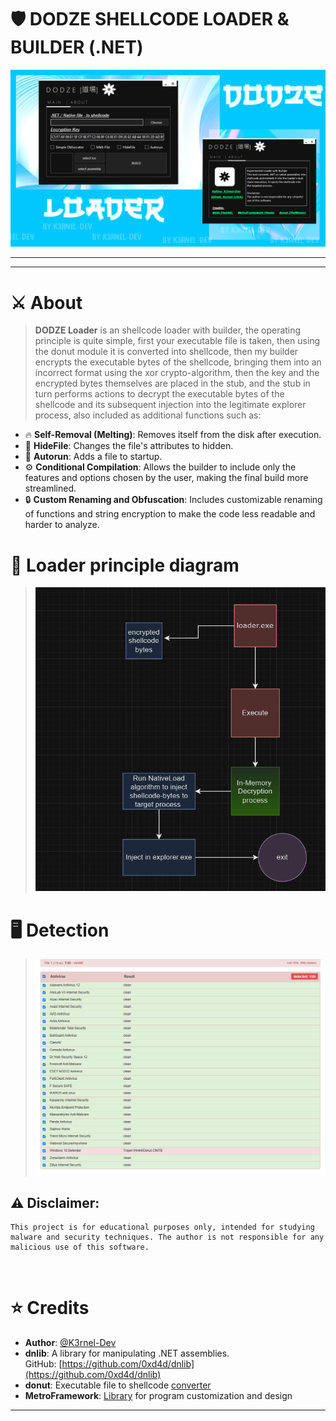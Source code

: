 # 🛡️ <b>DODZE SHELLCODE LOADER & BUILDER (.NET)</b> 

<!-- ![CSHARP](https://img.shields.io/badge/Language-CSHARP-lightgreen?style=for-the-badge&logo=csharp)
<img src="https://img.shields.io/github/v/release/K3rnel-Dev/ShellcodeLoader?style=for-the-badge&color=cyan">
<img src="https://img.shields.io/github/downloads/K3rnel-Dev/ShellcodeLoader/total?style=for-the-badge&color=pink">
<img src="https://img.shields.io/github/license/K3rnel-Dev/ShellcodeLoader?style=for-the-badge&color=red"></img> -->

![Banner](banner.png)

---
<!-- 
### > **[⬇️ Download for Windows](https://github.com/K3rnel-Dev/ShellcodeLoader/releases/tag/Build)** -->

---

# ⚔️ About

>**DODZE Loader** is an shellcode loader with builder, the operating principle is quite simple, first your executable file is taken, then using the donut module it is converted into shellcode, then my builder encrypts the executable bytes of the shellcode, bringing them into an incorrect format using the xor crypto-algorithm, then the key and the encrypted bytes themselves are placed in the stub, and the stub in turn performs actions to decrypt the executable bytes of the shellcode and its subsequent injection into the legitimate explorer process, also included as additional functions such as: 

- 🔥 **Self-Removal (Melting)**: Removes itself from the disk after execution.
- 🌆 **HideFile**: Changes the file's attributes to hidden.
- 🚀 **Autorun**: Adds a file to startup.
- ⚙️ **Conditional Compilation**: Allows the builder to include only the features and options chosen by the user, making the final build more streamlined.
- 🔒 **Custom Renaming and Obfuscation**: Includes customizable renaming of functions and string encryption to make the code less readable and harder to analyze.

# 📒 Loader principle diagram
> ![Loader-diagram](load_working.png)

# 🖥️ Detection
>![Graph](scan.png)

## ⚠️ **Disclaimer**: 
```
This project is for educational purposes only, intended for studying malware and security techniques. The author is not responsible for any malicious use of this software.
```
<br>

# ⭐ Credits 

- **Author**: <a href="https://github.com/k3rnel-dev">@K3rnel-Dev</a>
- **dnlib**: A library for manipulating .NET assemblies.  
  GitHub: [https://github.com/0xd4d/dnlib](https://github.com/0xd4d/dnlib)
- **donut**: Executable file to shellcode <a href="https://github.com/TheWover/donut">converter</a>  
- **MetroFramework**: <a href="https://thielj.github.io/MetroFramework/">Library</a> for program customization and design

---